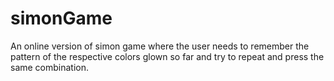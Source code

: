 # simonGame
An online version of simon game where the user needs to remember the pattern of the respective colors glown so far and try to repeat and press the same combination.
